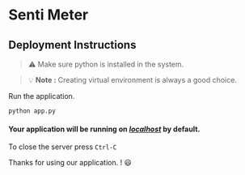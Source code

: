 # Senti Meter

## Deployment Instructions

> :warning: Make sure python is installed in the system.

> :bulb: **Note :** Creating virtual environment is always a good choice.

Run the application.

```
python app.py
```

#### Your application will be running on _[localhost](http://127.0.0.1:5000)_ by default.

To close the server press `Ctrl-C`

Thanks for using our application. ! :smiley:
